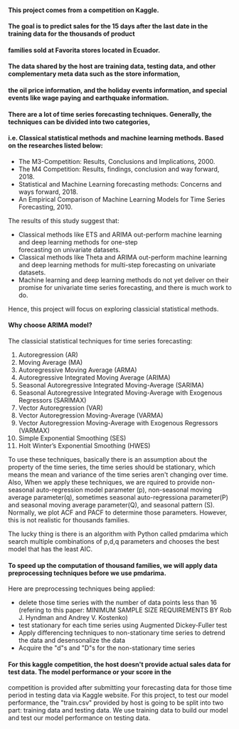 
#### This project comes from a competition on Kaggle. 
#### The goal is to predict sales for the 15 days after the last date in the training data for the thousands of product 
####  families sold at Favorita stores located in Ecuador.
#### The data shared by the host are training data, testing data, and other complementary meta data such as the store information, 
####  the oil price information, and the holiday events information, and special events like wage paying and earthquake information.



#### There are a lot of time series forecasting techniques. Generally, the techniques can be divided into two categories, 
#### i.e. Classical statistical methods and machine learning methods. Based on the researches listed below:
* The M3-Competition: Results, Conclusions and Implications, 2000.
* The M4 Competition: Results, findings, conclusion and way forward, 2018.
* Statistical and Machine Learning forecasting methods: Concerns and ways forward, 2018.
* An Empirical Comparison of Machine Learning Models for Time Series Forecasting, 2010.

The results of this study suggest that:
* Classical methods like ETS and ARIMA out-perform machine learning and deep learning methods for one-step  
  forecasting on univariate datasets.
* Classical methods like Theta and ARIMA out-perform machine learning and deep learning methods for multi-step 
  forecasting on univariate datasets.
* Machine learning and deep learning methods do not yet deliver on their promise for univariate time series 
  forecasting, and there is much work to do.

Hence, this project will focus on exploring classicial statistical methods.

#### Why choose ARIMA model?
The classicial statistical techniques for time series forecasting:
1. Autoregression (AR)
2. Moving Average (MA)
3. Autoregressive Moving Average (ARMA)
4. Autoregressive Integrated Moving Average (ARIMA)
5. Seasonal Autoregressive Integrated Moving-Average (SARIMA)
6. Seasonal Autoregressive Integrated Moving-Average with Exogenous Regressors (SARIMAX)
7. Vector Autoregression (VAR)
8. Vector Autoregression Moving-Average (VARMA)
9. Vector Autoregression Moving-Average with Exogenous Regressors (VARMAX)
10. Simple Exponential Smoothing (SES)
11. Holt Winter’s Exponential Smoothing (HWES)

To use these techniques, basically there is an assumption about the property of the time series, the time series should be stationary, 
which means the mean and variance of the time series aren't changing over time. Also, When we apply these techniques, we are rquired 
to provide non-seasonal auto-regression model parameter (p), non-seasonal moving average parameter(q), sometimes seasonal auto-regressiona 
parameter(P) and seasonal moving average parameter(Q), and seasonal pattern (S).
Normally, we plot ACF and PACF to determine those parameters. However, this is not realistic for thousands families.

The lucky thing is there is an algorithm with Python called pmdarima which search multiple combinations of p,d,q parameters and chooses the 
best model that has the least AIC.

#### To speed up the computation of thousand families, we will apply data preprocessing techniques before we use pmdarima. 
Here are preprocessing techniques being applied:

* delete those time series with the number of data points less than 16 (refering to this paper: MINIMUM SAMPLE SIZE REQUIREMENTS 
  BY Rob J. Hyndman and Andrey V. Kostenko)
* test stationary for each time series using Augmented Dickey-Fuller test
* Apply differencing techniques to non-stationary time series to detrend the data and desensonalize the data
* Acquire the "d"s and "D"s for the non-stationary time series

#### For this kaggle competition, the host doesn't provide actual sales data for test data. The model performance or your score in the 
competition is provided after submitting your forecasting data for those time period in testing data via Kaggle website. For this project, 
to test our model performance, the "train.csv" provided by host is going to be split into two part: training data and testing data. We use 
training data to build our model and test our model performance on testing data.
